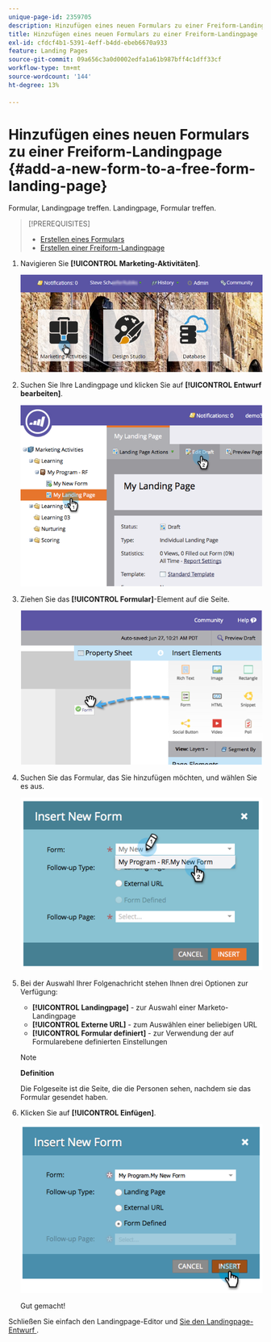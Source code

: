 ```yaml
---
unique-page-id: 2359705
description: Hinzufügen eines neuen Formulars zu einer Freiform-Landingpage - Marketo-Dokumente - Produktdokumentation
title: Hinzufügen eines neuen Formulars zu einer Freiform-Landingpage
exl-id: cfdcf4b1-5391-4eff-b4dd-ebeb6670a933
feature: Landing Pages
source-git-commit: 09a656c3a0d0002edfa1a61b987bff4c1dff33cf
workflow-type: tm+mt
source-wordcount: '144'
ht-degree: 13%

---
```


# Hinzufügen eines neuen Formulars zu einer Freiform-Landingpage {#add-a-new-form-to-a-free-form-landing-page}

Formular, Landingpage treffen. Landingpage, Formular treffen.

>[!PREREQUISITES]
>
>* [Erstellen eines Formulars](/help/marketo/product-docs/demand-generation/forms/creating-a-form/create-a-form.md)
>* [Erstellen einer Freiform-Landingpage](/help/marketo/product-docs/demand-generation/landing-pages/free-form-landing-pages/create-a-free-form-landing-page.md)

1. Navigieren Sie **[!UICONTROL Marketing-Aktivitäten]**.

   ![](assets/login-marketing-activities-1.png)

1. Suchen Sie Ihre Landingpage und klicken Sie auf **[!UICONTROL Entwurf bearbeiten]**.

   ![](assets/image2014-9-16-14-3a44-3a15.png)

1. Ziehen Sie das **[!UICONTROL Formular]**-Element auf die Seite.

   ![](assets/image2015-5-21-15-3a43-3a30.png)

1. Suchen Sie das Formular, das Sie hinzufügen möchten, und wählen Sie es aus.

   ![](assets/image2014-9-16-14-3a44-3a30.png)

1. Bei der Auswahl Ihrer Folgenachricht stehen Ihnen drei Optionen zur Verfügung:

   * **[!UICONTROL Landingpage]** - zur Auswahl einer Marketo-Landingpage
   * **[!UICONTROL Externe URL]** - zum Auswählen einer beliebigen URL
   * **[!UICONTROL Formular definiert]** - zur Verwendung der auf Formularebene definierten Einstellungen

   >[!NOTE]
   >
   >**Definition**
   >
   >Die Folgeseite ist die Seite, die die Personen sehen, nachdem sie das Formular gesendet haben.

1. Klicken Sie auf **[!UICONTROL Einfügen]**.

   ![](assets/image2014-9-16-14-3a44-3a38.png)

   Gut gemacht!

Schließen Sie einfach den Landingpage-Editor und [ Sie den Landingpage-Entwurf ](/help/marketo/product-docs/demand-generation/landing-pages/understanding-landing-pages/approve-unapprove-or-delete-a-landing-page.md).
